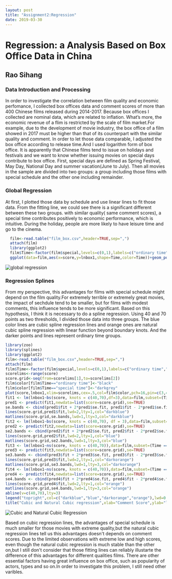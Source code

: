 ```yaml
---
layout: post
title: "Assignment2:Regression"
date: 2019-03-30
---
```

 # Regression: a Analysis Based on Box Office Data in China
## Rao Sihang  
### Data Introduction and Processing
  In order to investigate the correlation between film quality and economic perfomance, I collected box offices data and comment scores of more than 400 Chinese films released during 2014-2017. Because box offices I collected are nominal data, which are related to inflation. What’s more, the economic revenue of a flim is restricted by the scale of film market.For example, due to the development of movie industry, the box office of a film showed in 2017 must be higher than that of its counterpart with the similar quality and comment. In order to let those data comparable, I
adjusted the box office according to release time.And I used logarithm form of box office.
It is apparently that Chinese films tend to issue on holidays and festivals and we want to know whether issuing movies on special days contribute to box office. First, special days are defined as Spring Festival, May Day, National Day and summer vacation(June to July). Then all movies in the sample are divided into two groups: a group including those films with special schedule and the other one including remainder.

### Global Regression
  At first, I plotted those data by schedule and use linear lines to fit those data. From the fitting line, we could see there is a significant different between these two groups. with similar quality( same comment scores), a special time contributes positively to economic performance, which is intuitive. During the holiday, people are more likely to have leisure time and go to the cinema. 
  
```R
  film<-read.table("film_box.csv",header=TRUE,sep=",")
  attach(film)
  library(ggplot2)
  film$Time<-factor(film$special,levels=c(0,1),labels=c("ordinary time","special time"))
  ggplot(data=film,aes(x=score,y=lnbox1,shape=Time,color=Time))+geom_point()+geom_smooth(method=lm)
```
 ![global regression](https://github.com/rshhh/rshhh.github.io/blob/master/figure/figure1.png)

 
 ### Regression Splines
From my perspective, this advantages for films with special schedule might depend on the film quality.For extremely terrible or extremely great movies, the impact of sechdule tend to be smaller, but for films with modest comments, this influence tends to be more significant. Based on this hypothesis, I think it is necessary to do a spline regression. Using 40 and 70 points as two thresholds, I divided those data into three groups. The blue color lines are cubic spline regression lines and orange ones are natural cubic spline regression with linear function beyond boundary knots. And the   darker points and lines represent ordinary time groups.

```R
library(zoo)
library(splines)
library(ggplot2)
film<-read.table("film_box.csv",header=TRUE,sep=",")
attach(film)
film$Time<-factor(film$special,levels=c(0,1),labels=c("ordinary time","special time"))
scorelims<-range(score)
score.grid<-seq(from=scorelims[1],to=scorelims[2])
film$color[film$Time=="ordinary time"]<-"black"
film$color[film$Time=="special time"]<-"darkgrey"
plot(score,lnbox1,xlim=scorelims,cex=.5,col=film$color,pch=16,pin=c(3,4),xlab="",ylab="")
fit1 <- lm(lnbox1~bs(score, knots = c(40,70),df=3),data=film,subset=(Time == "ordinary time"))
pred1 <- predict(fit1,newdata=list(score=score.grid),se=TRUE)
se.bands <- cbind(pred1$fit + 2*pred1$se.fit, pred1$fit - 2*pred1$se.fit)
lines(score.grid,pred1$fit,lwd=2,lty=1,col="darkblue")
matlines(score.grid,se.bands,lwd=1,lty=3,col="darkblue")
fit2 <- lm(lnbox1~bs(score, knots = c(40,70), df = 3),data=film,subset=(Time == "special time"))
pred2 <- predict(fit2,newdata=list(score=score.grid),se=TRUE)
se2.bands <- cbind(pred2$fit + 2*pred2$se.fit, pred2$fit - 2*pred2$se.fit)
lines(score.grid,pred2$fit,lwd=2,lty=1,col="blue")
matlines(score.grid,se2.bands,lwd=1,lty=3,col="blue")
fit3 <- lm(lnbox1~ns(score, knots = c(40,70)),data=film,subset=(Time == "ordinary time"))
pred3 <- predict(fit3,newdata=list(score=score.grid),se=TRUE)
se3.bands <- cbind(pred3$fit + 2*pred3$se.fit, pred3$fit - 2*pred3$se.fit)
lines(score.grid,pred3$fit,lwd=2,lty=1,col="darkorange")
matlines(score.grid,se3.bands,lwd=1,lty=3,col="darkorange")
fit4 <- lm(lnbox1~ns(score, knots = c(40,70)),data=film,subset=(Time == "special time"))
pred4 <- predict(fit4,newdata=list(score=score.grid),se=TRUE)
se4.bands <- cbind(pred4$fit + 2*pred4$se.fit, pred4$fit - 2*pred4$se.fit)
lines(score.grid,pred4$fit,lwd=2,lty=1,col="orange")
matlines(score.grid,se4.bands,lwd=1,lty=3,col="orange")
abline(v=c(40,70),lty=3)
legend("topright",col=c("darkblue","blue","darkorange","orange"),lwd=0.5,cex=0.5,legend=c("Cubic Spline/ordinarytime","Cubic Spline/specialtime","Natural Cubic Spline/ordinarytime","Natural Cubic Spline/specialtime"))
title("Cubic and Natural Cubic regression",xlab="Comment Score",ylab="log box office")    
```
![Cubic and Natural Cubic Regression](https://github.com/rshhh/rshhh.github.io/blob/master/figure/figure2.png)

Based on cubic regression lines, the advantages of special schedule is much smaller for those movies with extreme quality,but the natural cubic regression lines tell us this advantages doesn't depends on comment scores. Due to the limited observations with extreme low and high scores, even though the natural cubic regression is much stable than the other on,but  I still don't consider that those fitting lines can reliably illustarte the difference of this advantages for different qualities films. 
There are other essential factors having great influence on box office, such as popularity of actors, types and so on.In order to investigate this problem, I still need other varibles.

